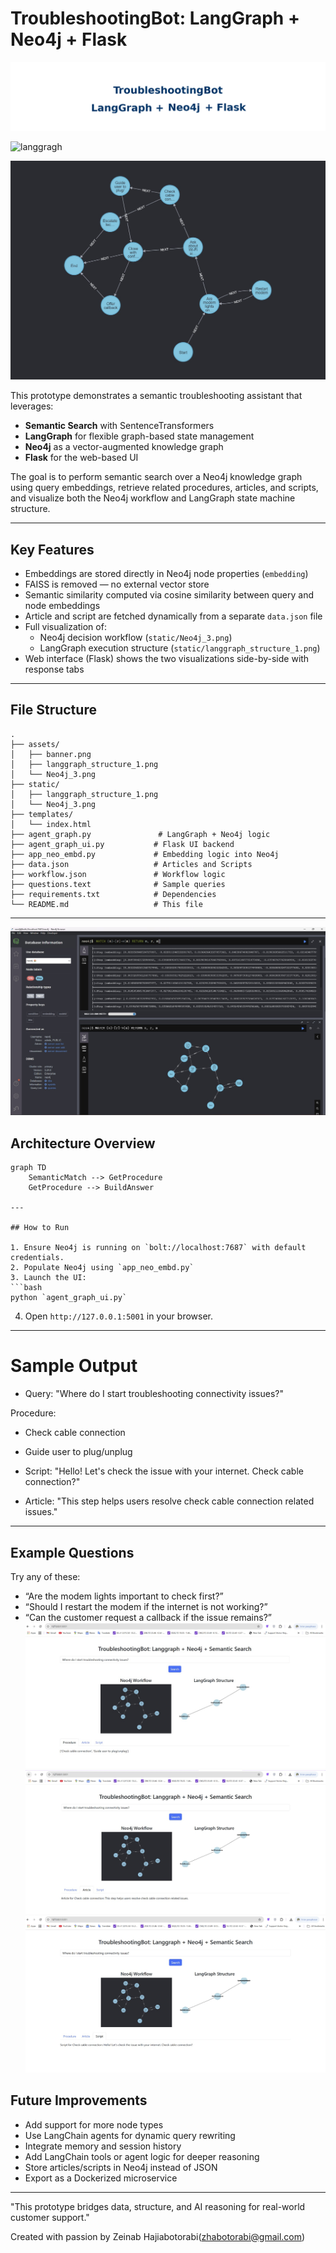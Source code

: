 # TroubleshootingBot: LangGraph + Neo4j + Flask
![banner](assets/banner.png)

![langgragh](assets/langgraph_structure.png)

![gragh](assets/Neo4j_3.jpg)

This prototype demonstrates a semantic troubleshooting assistant that leverages:
- **Semantic Search** with SentenceTransformers
- **LangGraph** for flexible graph-based state management
- **Neo4j** as a vector-augmented knowledge graph
- **Flask** for the web-based UI

The goal is to perform semantic search over a Neo4j knowledge graph using query embeddings, retrieve related procedures, articles, and scripts, and visualize both the Neo4j workflow and LangGraph state machine structure.

---

## Key Features

- Embeddings are stored directly in Neo4j node properties (`embedding`)
- FAISS is removed — no external vector store
- Semantic similarity computed via cosine similarity between query and node embeddings
- Article and script are fetched dynamically from a separate `data.json` file
- Full visualization of:
  - Neo4j decision workflow (`static/Neo4j_3.png`)
  - LangGraph execution structure (`static/langgraph_structure_1.png`)
- Web interface (Flask) shows the two visualizations side-by-side with response tabs

---

## File Structure

```
.
├── assets/
│   ├── banner.png
│   ├── langgraph_structure_1.png
│   └── Neo4j_3.png
├── static/
│   ├── langgraph_structure_1.png
│   └── Neo4j_3.png
├── templates/
│   └── index.html
├── agent_graph.py               # LangGraph + Neo4j logic
├── agent_graph_ui.py           # Flask UI backend
├── app_neo_embd.py             # Embedding logic into Neo4j
├── data.json                   # Articles and Scripts
├── workflow.json               # Workflow logic
├── questions.text              # Sample queries
├── requirements.txt            # Dependencies
└── README.md                   # This file
```

---
![embd](assets/Neo4j_embd.jpg)

## Architecture Overview

```mermaid
graph TD
    SemanticMatch --> GetProcedure
    GetProcedure --> BuildAnswer

---

## How to Run

1. Ensure Neo4j is running on `bolt://localhost:7687` with default credentials.
2. Populate Neo4j using `app_neo_embd.py`
3. Launch the UI:
```bash
python `agent_graph_ui.py`
```
4. Open `http://127.0.0.1:5001` in your browser.

---
# Sample Output
- Query: "Where do I start troubleshooting connectivity issues?"

Procedure:

- Check cable connection
- Guide user to plug/unplug

- Script:
"Hello! Let's check the issue with your internet. Check cable connection?"
- Article:
"This step helps users resolve check cable connection related issues."

---
## Example Questions

Try any of these:
- “Are the modem lights important to check first?”
- “Should I restart the modem if the internet is not working?”
- “Can the customer request a callback if the issue remains?”
![re1](assets/UI_1.jpg)
![re2](assets/UI_2.jpg)
![re3](assets/UI_3.jpg)

## Future Improvements

- Add support for more node types
- Use LangChain agents for dynamic query rewriting
- Integrate memory and session history
- Add LangChain tools or agent logic for deeper reasoning
- Store articles/scripts in Neo4j instead of JSON
- Export as a Dockerized microservice

---

"This prototype bridges data, structure, and AI reasoning for real-world customer support."

Created with passion by Zeinab Hajiabotorabi(zhabotorabi@gmail.com)
